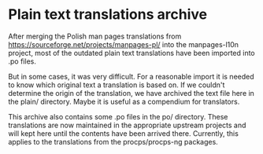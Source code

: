 # Plain text translations archive 

After merging the Polish man pages translations from https://sourceforge.net/projects/manpages-pl/ into the manpages-l10n project, most of the outdated plain text translations have been imported into .po files. 

But in some cases, it was very difficult. For a reasonable import it is needed to know which original text a translation is based on. If we couldn't determine the origin of the translation, we have archived the text file here in the plain/ directory. Maybe it is useful as a compendium for translators.

This archive also contains some .po files in the po/ directory. These translations are now maintained in the appropriate upstream projects and will kept here until the contents have been arrived there. Currently, this applies to the translations from the procps/procps-ng packages. 
